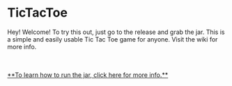 # TicTacToe
Hey!  Welcome!  To try this out, just go to the release and grab the jar.  This is a simple and easily usable Tic Tac Toe game for anyone.  Visit the wiki for more info.

<br/>
<br/>
<a href="https://github.com/bobdabiulder/TicTacToe/wiki/How-to-play-(Using-the-.jar)">**To learn how to run the jar, click here for more info.**</a>
<br/>
<br/>
<br/>
<br/>
